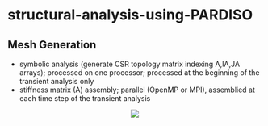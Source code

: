 # structural-analysis-using-PARDISO

## Mesh Generation
- symbolic analysis (generate CSR topology matrix indexing A,IA,JA arrays); processed on one processor; processed at the beginning of the transient analysis only
- stiffness matrix (A) assembly; parallel (OpenMP or MPI), assemblied at each time step of the transient analysis

<p align="center">
    <img src="https://github.com/MikulaJakub/structural-analysis-using-PARDISO/blob/master/Figures/numbering_3D.pdf"/>
  </p>

